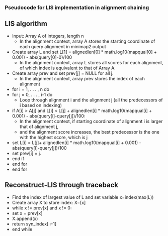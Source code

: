 ### Pseudocode for LIS implementation in alignment chaining
## LIS algorithm
- Input: Array A of integers, length n 
  * In the alignment context, array A stores the starting coordinate of each query alignment in minimap2 output
- Create array L and set L[1] = alignedlen[0] * math.log10(mapqual[0] + 0.001) - abs(query[0]-0)/100
  * In the alignment context, array L stores all scores for each alignment, of which index is equivalent to that of Array A. 
- Create array prev and set prev[j] = NULL for all j.
  * In the alignment context, array prev stores the index of each alignment
- for i = 1, . . . , n do
- for j = 0, . . . , i-1 do
  * Loop through alignment i and the alignment j (all the predecessors of i based on indexing)
- if A[i] > A[j] and L[i] < L[j] + alignedlen[i] * math.log10(mapqual[i] + 0.001) - abs(query[i]-query[j])/100:
  * In the alignment context, if starting coordinate of alignment i is larger that of alignment j,
  * and the alignment score increases, the best predecessor is the one with the highest score, which is j
- set L[i] = L[j]+ alignedlen[i] * math.log10(mapqual[i] + 0.001) - abs(query[i]-query[j])/100
- set prev[i] = j.
- end if
- end for
- end for

## Reconstruct-LIS through traceback
- Find the index of largest value of L and set variable x=index(max(L))
- Create array X to store index: X=[x]
- while x != prev[x] and x != 0:
- set x = prev[x]
- X.append(x)
- return syn_index[::-1]
- end while
